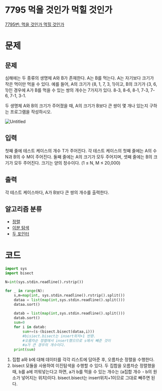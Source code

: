 # 7795 먹을 것인가 먹힐 것인가

[7795번: 먹을 것인가 먹힐 것인가](https://www.acmicpc.net/problem/7795)

# 문제

## 문제

심해에는 두 종류의 생명체 A와 B가 존재한다. A는 B를 먹는다. A는 자기보다 크기가 작은 먹이만 먹을 수 있다. 예를 들어, A의 크기가 {8, 1, 7, 3, 1}이고, B의 크기가 {3, 6, 1}인 경우에 A가 B를 먹을 수 있는 쌍의 개수는 7가지가 있다. 8-3, 8-6, 8-1, 7-3, 7-6, 7-1, 3-1.

두 생명체 A와 B의 크기가 주어졌을 때, A의 크기가 B보다 큰 쌍이 몇 개나 있는지 구하는 프로그램을 작성하시오.

![Untitled](https://s3-us-west-2.amazonaws.com/secure.notion-static.com/e959dd0b-eeba-4fae-9af7-e9c1c2f10155/Untitled.png)

## 입력

첫째 줄에 테스트 케이스의 개수 T가 주어진다. 각 테스트 케이스의 첫째 줄에는 A의 수 N과 B의 수 M이 주어진다. 둘째 줄에는 A의 크기가 모두 주어지며, 셋째 줄에는 B의 크기가 모두 주어진다. 크기는 양의 정수이다. (1 ≤ N, M ≤ 20,000)

## 출력

각 테스트 케이스마다, A가 B보다 큰 쌍의 개수를 출력한다.

## 알고리즘 분류

- [정렬](https://www.acmicpc.net/problem/tag/97)
- [이분 탐색](https://www.acmicpc.net/problem/tag/12)
- [두 포인터](https://www.acmicpc.net/problem/tag/80)

# 코드

```python
import sys
import bisect

N=int(sys.stdin.readline().rstrip())

for _ in range(N):
    s,m=map(int, sys.stdin.readline().rstrip().split())
    dataa = list(map(int,sys.stdin.readline().split()))
    dataa.sort()
        
    datab = list(map(int,sys.stdin.readline().split()))
    datab.sort()
    sum=0
    for i in datab:
        sum+=(s-(bisect.bisect(dataa,i)))
        #bisiect.bisect는 insert위치+1 반환.
        #오름차순 정렬에서 insert했으므로 s에서 빼준 것이
        #a가 큰 경우의 개수이다.
    print(sum)
```

1. 집합 a와 b에 대해 데이터를 각각 리스트에 담아준 후, 오름차순 정렬을 수행한다.
2. bisect 모듈을 사용하여 이진탐색을 수행할 수 있다. 두 집합을 오름차순 정렬했을 때, b를 a에 끼워넣는다고 하면, a가 b를 먹을 수 있는 개수는 (a집합 개수 - b의 원소가 넣어지는 위치)이다. bisect.bisect는 insert위치+1이므로 그대로 빼주면 된다.